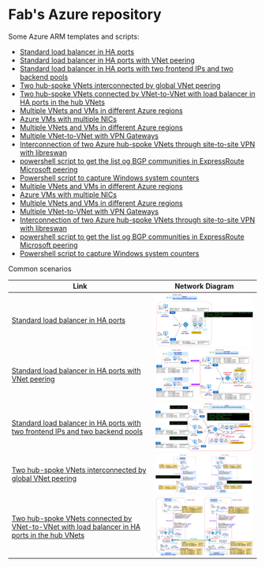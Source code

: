 <properties
   pageTitle="Examples of Azure ARM templates and scripts"
   description="Examples of Azure ARM templates and scripts"
   services=""
   documentationCenter="na"
   authors="fabferri"
   manager=""
   editor=""/>

<tags
   ms.service="Configuration-Example-Azure"
   ms.devlang="na"
   ms.topic="article"
   ms.tgt_pltfrm="na"
   ms.workload="na"
   ms.date="21/11/2016"
   ms.author="fabferri" />

# Fab's Azure repository
Some Azure ARM templates and scripts:

* [Standard load balancer in HA ports](./02-ilb-ha-ports-1vnet/)
* [Standard load balancer in HA ports with VNet peering](./02-ilb-ha-ports-vnetpeering/)
* [Standard load balancer in HA ports with two frontend IPs and two backend pools](./02-ilb-ha-ports-2frontend-2backendpools)
* [Two hub-spoke VNets interconnected by global VNet peering](./02-01-vnet-peering-2hubspoke)
* [Two hub-spoke VNets connected by VNet-to-VNet with load balancer in HA ports in the hub VNets](./02-03-vnet-peering-2hubspoke-ilb-vpn)
* [Multiple VNets and VMs in different Azure regions](./02-multiple-vnets-vms/)
* [Azure VMs with multiple NICs](./02-vms-multiple-nics-01/README.md)
* [Multiple VNets and VMs in different Azure regions](./02-multiple-vnets-vms/)
* [Multiple VNet-to-VNet with VPN Gateways](./vnet-2-vnet-vpn/README.md)
* [Interconnection of two Azure hub-spoke VNets through site-to-site VPN with libreswan](./02-vpn-libreswan/)
* [powershell script to get the list og BGP communities in ExpressRoute Microsoft peering](./ExpressRoute-MS-Peering-BGPCommunity/)
* [Powershell script to capture Windows system counters](./win-sys-counters/)
* [Multiple VNets and VMs in different Azure regions](./01-multiple-vnets-vms/)
* [Azure VMs with multiple NICs](./01-vms-multiple-nics-01/README.md)
* [Multiple VNets and VMs in different Azure regions](./01-multiple-vnets-vms/)
* [Multiple VNet-to-VNet with VPN Gateways](./vnet-2-vnet-vpn/README.md)
* [Interconnection of two Azure hub-spoke VNets through site-to-site VPN with libreswan](./02-vpn-libreswan/)
* [powershell script to get the list og BGP communities in ExpressRoute Microsoft peering](./ExpressRoute-MS-Peering-BGPCommunity/)
* [Powershell script to capture Windows system counters](./win-sys-counters/)


Common scenarios

| Link     | Network Diagram|
|----------|:--------------:|
| [Standard load balancer in HA ports](./02-ilb-ha-ports-1vnet/)|  <img src="./02-ilb-ha-ports-1vnet/media/network-diagram.png" align="left" width="500"> |
| [Standard load balancer in HA ports with VNet peering](./02-ilb-ha-ports-vnetpeering/)| <img src="./02-ilb-ha-ports-vnetpeering/media/network-diagram.png" align="left" width="500"> |
| [Standard load balancer in HA ports with two frontend IPs and two backend pools](./02-ilb-ha-ports-2frontend-2backendpools) | <img src="./02-ilb-ha-ports-2frontend-2backendpools/media/network-diagram.png" align="left" width="500"> |
|[Two hub-spoke VNets interconnected by global VNet peering](./02-01-vnet-peering-2hubspoke)|  <img src="./02-01-vnet-peering-2hubspoke/media/network-diagram.png" align="left" width="500"> |
|[Two hub-spoke VNets connected by VNet-to-VNet with load balancer in HA ports in the hub VNets](./02-03-vnet-peering-2hubspoke-ilb-vpn)|<img src="./02-03-vnet-peering-2hubspoke-ilb-vpn/media/network-diagram.png" align="left" width="500">|




